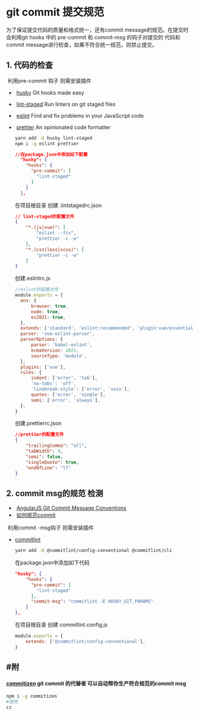 

# git commit 提交规范

为了保证提交代码的质量和格式统一，还有commit message的规范。在提交时会利用git hooks 中的 pre-commit 和 commit-msg 的钩子对提交的 代码和commit message进行检查，如果不符合统一规范，则禁止提交。

## 1. 代码的检查

​	利用pre-commit 钩子  则需安装插件

- ​      [husky](https://github.com/typicode/husky)    Git hooks made easy

- ​      [lint-staged](https://github.com/okonet/lint-staged)   Run linters on git staged files

- ​      [eslint](https://eslint.org/)    Find and fix problems in your JavaScript code

- ​      [prettier](https://prettier.io/)     An opinionated code formatter

  ```bash
  yarn add -D husky lint-staged  
  npm i -g eslint prettier 
  ```

  ```json
  //在package.json中添加如下配置
    "husky": {
      "hooks": {
        "pre-commit": [
          "lint-staged"
        ]
      }
    },
  ```

  在项目根目录  创建  .lintstagedrc.json

  ```json
  // lint-staged的配置文件
  {
      "*.(js|vue)": [
          "eslint --fix",
          "prettier -c -w"
      ],
      "*.(css|less|scss)": [
          "prettier -c -w"
      ]
  }
  ```

  创建.eslintrc.js 

  ```js
  //eslint的配置文件
  module.exports = {
  	env: {
  		browser: true,
  		node: true,
  		es2021: true,
  	},
  	extends: ['standard', 'eslint:recommended', 'plugin:vue/essential'],
  	parser: 'vue-eslint-parser',
  	parserOptions: {
  		parser: 'babel-eslint',
  		ecmaVersion: 2021,
  		sourceType: 'module',
  	},
  	plugins: ['vue'],
  	rules: {
  		indent: ['error', 'tab'],
  		'no-tabs': 'off',
  		'linebreak-style': ['error', 'unix'],
  		quotes: ['error', 'single'],
  		semi: ['error', 'always'],
  	},
  }
  
  ```

  创建.prettierrc.json

  ```json
  //prettier的配置文件
  {
      "trailingComma": "all",
      "tabWidth": 4,
      "semi": false,
      "singleQuote": true,
      "endOfLine": "lf"
  }
  ```

## 2. commit msg的规范 检测

- ​	[AngularJS Git Commit Message Conventions](https://docs.google.com/document/d/1QrDFcIiPjSLDn3EL15IJygNPiHORgU1_OOAqWjiDU5Y/edit#)
- ​    [如何规范commit](https://zhuanlan.zhihu.com/p/182553920?utm_source=org.mozilla.firefox)

​		利用commit -msg钩子  则需安装插件

- [commitlint](https://commitlint.js.org/)  

  ```bash
  yarn add -D @commitlint/config-conventional @commitlint/cli
  ```

  在package.json中添加如下代码

  ```json
  "husky": {
      "hooks": {
        "pre-commit": [
          "lint-staged"
        ],
        "commit-msg": "commitlint -E HUSKY_GIT_PARAMS"
      }
  },
  ```

  在项目根目录 创建  commitlint.config.js

  ```js
  module.exports = {
      extends: ['@commitlint/config-conventional'],
  }
  ```



## #附

####   [commitizen](http://commitizen.github.io/cz-cli/)  git commit 的代替者  可以自动帮你生产符合规范的commit msg 

```bash
npm i -g commitizen
#使用  
cz
```



